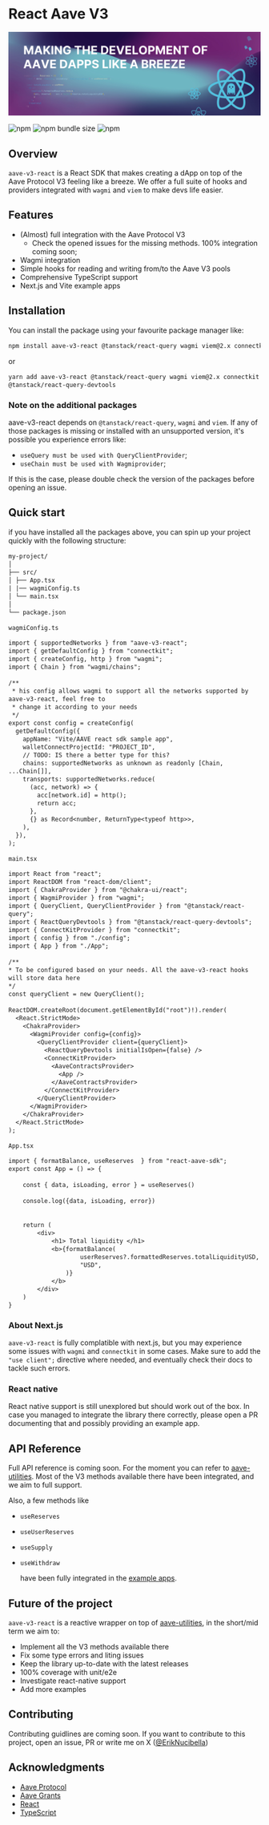 # React Aave V3

![banner](../../assets/banner.jpg)

![npm](https://img.shields.io/npm/v/react-aave-sdk)
![npm bundle size](https://img.shields.io/bundlephobia/min/react-aave-sdk)
![npm](https://img.shields.io/npm/dm/react-aave-sdk)

## Overview

`aave-v3-react` is a React SDK that makes creating a dApp on top of the Aave Protocol V3 feeling like a breeze. We offer a full suite of hooks and providers integrated with `wagmi` and `viem` to make devs life easier.

## Features

- (Almost) full integration with the Aave Protocol V3
  - Check the opened issues for the missing methods. 100% integration coming soon;
- Wagmi integration
- Simple hooks for reading and writing from/to the Aave V3 pools
- Comprehensive TypeScript support
- Next.js and Vite example apps

## Installation

You can install the package using your favourite package manager like:

```bash
npm install aave-v3-react @tanstack/react-query wagmi viem@2.x connectkit @tanstack/react-query-devtools
```

or

```
yarn add aave-v3-react @tanstack/react-query wagmi viem@2.x connectkit @tanstack/react-query-devtools
```

### Note on the additional packages

aave-v3-react depends on `@tanstack/react-query`, `wagmi` and `viem`. If any of those packages is missing or installed with an unsupported version, it's possible you experience errors like:

- `useQuery must be used with QueryClientProvider`;
- `useChain must be used with Wagmiprovider`;

If this is the case, please double check the version of the packages before opening an issue.

## Quick start

if you have installed all the packages above, you can spin up your project quickly with the following structure:

```
my-project/
│
├── src/
│ ├── App.tsx
| |── wagmiConfig.ts
│ └── main.tsx
│
└── package.json
```

`wagmiConfig.ts`

```
import { supportedNetworks } from "aave-v3-react";
import { getDefaultConfig } from "connectkit";
import { createConfig, http } from "wagmi";
import { Chain } from "wagmi/chains";

/**
 * his config allows wagmi to support all the networks supported by aave-v3-react, feel free to
 * change it according to your needs
 */
export const config = createConfig(
  getDefaultConfig({
    appName: "Vite/AAVE react sdk sample app",
    walletConnectProjectId: "PROJECT_ID",
    // TODO: IS there a better type for this?
    chains: supportedNetworks as unknown as readonly [Chain, ...Chain[]],
    transports: supportedNetworks.reduce(
      (acc, network) => {
        acc[network.id] = http();
        return acc;
      },
      {} as Record<number, ReturnType<typeof http>>,
    ),
  }),
);
```

`main.tsx`

```
import React from "react";
import ReactDOM from "react-dom/client";
import { ChakraProvider } from "@chakra-ui/react";
import { WagmiProvider } from "wagmi";
import { QueryClient, QueryClientProvider } from "@tanstack/react-query";
import { ReactQueryDevtools } from "@tanstack/react-query-devtools";
import { ConnectKitProvider } from "connectkit";
import { config } from "./config";
import { App } from "./App";

/**
* To be configured based on your needs. All the aave-v3-react hooks will store data here
*/
const queryClient = new QueryClient();

ReactDOM.createRoot(document.getElementById("root")!).render(
  <React.StrictMode>
    <ChakraProvider>
      <WagmiProvider config={config}>
        <QueryClientProvider client={queryClient}>
          <ReactQueryDevtools initialIsOpen={false} />
          <ConnectKitProvider>
            <AaveContractsProvider>
              <App />
            </AaveContractsProvider>
          </ConnectKitProvider>
        </QueryClientProvider>
      </WagmiProvider>
    </ChakraProvider>
  </React.StrictMode>
);
```

`App.tsx`

```
import { formatBalance, useReserves  } from "react-aave-sdk";
export const App = () => {

    const { data, isLoading, error } = useReserves()

    console.log({data, isLoading, error})


    return (
        <div>
            <h1> Total liquidity </h1>
            <b>{formatBalance(
                    userReserves?.formattedReserves.totalLiquidityUSD,
                    "USD",
                )}
            </b>
        </div>
    )
}
```

### About Next.js

`aave-v3-react` is fully complatible with next.js, but you may experience some issues with `wagmi` and `connectkit` in some cases. Make sure to add the `"use client";` directive where needed, and eventually check their docs to tackle such errors.

### React native

React native support is still unexplored but should work out of the box. In case you managed to integrate the library there correctly, please open a PR documenting that and possibly providing an example app.

## API Reference

Full API reference is coming soon.
For the moment you can refer to [aave-utilities](https://github.com/aave/aave-utilities). Most of the V3 methods available there have been integrated, and we aim to full support.

Also, a few methods like

- `useReserves`
- `useUserReserves`
- `useSupply`
- `useWithdraw`

  have been fully integrated in the [example apps](https://github.com/akanoce/react-aave-sdk/tree/main/apps).

## Future of the project

`aave-v3-react` is a reactive wrapper on top of [aave-utilities](https://github.com/aave/aave-utilities), in the short/mid term we aim to:

- Implement all the V3 methods available there
- Fix some type errors and liting issues
- Keep the library up-to-date with the latest releases
- 100% coverage with unit/e2e
- Investigate react-native support
- Add more examples

## Contributing

Contributing guidlines are coming soon.
If you want to contribute to this project, open an issue, PR or write me on X ([@ErikNucibella](https://x.com/ErikNucibella))

## Acknowledgments

- [Aave Protocol](https://aave.com/)
- [Aave Grants](https://aavegrants.org/)
- [React](https://reactjs.org/)
- [TypeScript](https://www.typescriptlang.org/)
